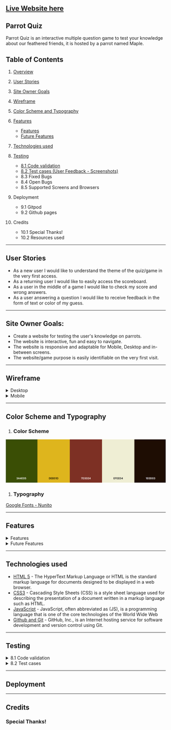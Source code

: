 <img id="logo" src="assets/images/logo.png"
     alt=""
     width="200px" />

<h2><a href="https://luciotorelli.github.io/parrot-quiz/index.html" target="_blank">Live Website here</a></h2>


Parrot Quiz
---

Parrot Quiz is an interactive multiple question game to test your knowledge about our feathered friends, it is hosted by a parrot named Maple.

## Table of Contents


1.  [Overview](https://github.com/luciotorelli/parrot-quiz#logo)
2.  [User Stories](https://github.com/luciotorelli/parrot-quiz#user-stories)
3.  [Site Owner Goals](https://github.com/luciotorelli/parrot-quiz#site-owner-goals)
4.  [Wireframe](https://github.com/luciotorelli/parrot-quiz#wireframe)
5.  [Color Scheme and Typography](https://github.com/luciotorelli/parrot-quiz#color-scheme-and-typography)
6.  [Features](https://github.com/luciotorelli/parrot-quiz#features)
    - [Features](https://github.com/luciotorelli/parrot-quiz#features-1)
    - [Future Features](https://github.com/luciotorelli/parrot-quiz#future-features)
7.  [Technologies used](https://github.com/luciotorelli/parrot-quiz#technologies-used)
8.  [Testing](https://github.com/luciotorelli/parrot-quiz#testing)
    - [8.1 Code validation](https://github.com/luciotorelli/parrot-quiz#testing)
    - [8.2 Test cases (User Feedback - Screenshots)](https://github.com/luciotorelli/parrot-quiz#testing)
    - 8.3 Fixed Bugs
    - 8.4 Open Bugs
    - 8.5 Supported Screens and Browsers

9.  Deployment
    - 9.1 Gitpod
    - 9.2 Github pages
10. Credits
    - 10.1 Special Thanks!
    - 10.2 Resources used



---

## User Stories

- As a new user I would like to understand the theme of the quiz/game in the very first access.
- As a returning user I would like to easily access the scoreboard.
- As a user in the middle of a game I would like to check my score and wrong answers.
- As a user answering a question I would like to receive feedback in the form of text or color of my guess.

---

## Site Owner Goals:

- Create a website for testing the user's knowledge on parrots.
- The website is interactive, fun and easy to navigate.
- The website is responsive and adaptable for Mobile, Desktop and in-between screens.
- The website/game purpose is easily identifiable on the very first visit.


---

## Wireframe

<details>
   <summary>Desktop</summary>
   
-  <details>
         <summary>Homepage</summary>
            <img src="wireframe/desktop-homepage.png" alt="Wireframing for desktop home page" width="800px" />
      </details>

- <details>
     <summary>Nickname submitted</summary>
        <img src="wireframe/desktop-nickname-submitted.png" alt="Wireframing for desktop nickname submitted page" width="800px" />
  </details>

- <details>
     <summary>Question</summary>
        <img src="wireframe/desktop-question.png" alt="Wireframing for desktop question page" width="800px" />
  </details>

- <details>
     <summary>Scoreboard</summary>
        <img src="wireframe/desktop-scoreboard.png" alt="Wireframing for desktop scoreboard page" width="800px" />
  </details>  

</details>

<details>
   <summary>Mobile</summary>
      
-  <details>
         <summary>Homepage</summary>
            <img src="wireframe/mobile-homepage.png" alt="Wireframing for mobile home page" width="800px" />
      </details>

- <details>
     <summary>Nickname submitted</summary>
        <img src="wireframe/mobile-nickname-submitted.png" alt="Wireframing for mobile nickname submitted page" width="800px" />
  </details>

- <details>
     <summary>Question</summary>
        <img src="wireframe/mobile-question.png" alt="Wireframing for mobile question page" width="800px" />
  </details>

- <details>
     <summary>Scoreboard</summary>
        <img src="wireframe/mobile-scoreboard.png" alt="Wireframing for mobile scoreboard page" width="800px" />
  </details>
</details>
  

---

## Color Scheme and Typography



1. ### Color Scheme


<img src="color-scheme/color-scheme.png" alt="Wireframing for mobile scoreboard page" width="800px" />


1. ### Typography

[Google Fonts - Nunito](https://fonts.google.com/specimen/Nunito)

---

## Features

<details>
   <summary>Features</summary>
      1.  Landing Page - The landing page  provides the clear purpose of the website, a field to input your nickname (maximum 10 characteres) and depending on the size screen a modal button for how to play and scoreboard or a window on each side of the main body with the same information.
      <img src="readme-assets/home.png" alt="Home page" width="1000px" />
      2.  The first modal tells the player how to play with an option to close it by clicking outside of the screen, pressing the Escape key or via the X button.
      <img src="readme-assets/home-how-to-play.png" alt="How to play modal" width="1000px" />
      3.  The second modal shows the scoreboard with Top 5 players with an option to close it by clicking outside of the screen, pressing the Escape key or via the X button.
      <img src="readme-assets/home-scoreboard.png" alt="Scoreboard modal" width="1000px" />
      4.  There is a third modal that will only be called in case the user attempts to submit nickname with the input field blank.
      <img src="readme-assets/nickname-error.png" alt="Nickname error modal" width="1000px" />
      5.  The introduction page will utilize the nickname submitted to provide a personalized greeting to the user, display the same scoreboard and how to play modals as well as a button to initiate the game.
      <img src="readme-assets/introduction.png" alt="Introduction Page" width="1000px" />
      6.  The header of the quiz will display the current question number, the scores and wrong answers as well as the question on a speech bubble. 
      <img src="readme-assets/quiz-header.png" alt="Quiz Header" width="1000px" />
      7.  The quiz will have 4 options for the user to select, a disabled submit answer and next answer buttons that will be enabled in order of submission.  
      <img src="readme-assets/quiz-buttons.png" alt="Quiz Buttons" width="1000px" />
      8. Once the user selects an option, the selected option will have a 'clicked' effect and the submit answer button will be enabled. At this point the user is able to change their mind and select other options without affecting their score. 
      <img src="readme-assets/selected-answer.png" alt="Selected Answer" width="1000px" />
      9. Once the user submits their answer, the submit answer button will be disabled and the next button will be enabled. There will be multiple features to inform the user if their answer were correct or not. For the right answer the parrot image will be replaced with a 'hands up' image, the body background and the selected button will be green. The question text will be replaced with a feedback regarding the right question.
      <img src="readme-assets/right-answer.png" alt="Wrong Answer" width="1000px" />
      10. If the user selects the wrong answer, the body and the clicked button will turn red while the correct answer will have a higher opacity with the background green and an 'unclicked' effect. The parrot image will be replaced for a 'face palm' image. The next button will be enabled. The question text will be replaced with a feedback regarding the wrong answer.   
      <img src="readme-assets/wrong-answer.png" alt="Wrong Answer" width="1000px" />
      11. Upon clicking on the next button, all styling in regards to the wrong or right answers are reset and a new question with it's answer options are loaded. The parrot image becames the 'neutral' again.    
      <img src="readme-assets/quiz-2.png" alt="Quiz question two" width="1000px" />
      12. The state of the game is saved to the local storage and will bring the user back to where they paused the quiz in case of a page refresh or forward/backward key press. It also makes harder for cheating on the game as the score is only stored once the answer is submitted.
      <img src="readme-assets/local-storage.png" alt="Local Storage" width="1000px" />
      13. Once the user reaches the last question, the next button will bring them to the end of quiz page with a message based on their score, a scoreboard of the top 5 players and a button to reset the quiz. If the user scores 4 or more, there will be a confetti rain effect on the screen. There are a total of 3 answers based on scores;
         <br />
         - 1-3 points: "Thanks for completing the quiz {NAME}, you scored {SCORE} out of 10 questions. You don't know a lot about parrots but I hope you learned something today!"
         <br />
         - 4-9 points: "Thanks for completing the quiz {NAME}, you scored {SCORE} out of 10 questions. You know quite a lot about parrots. I am impressed!"
         <br />
         - 10 points: "Thanks for completing the quiz {NAME}, you scored an impressive {SCORE} out of 10 questions! You know more about parrots than most people, well done!"
         <br />
      Clicking Restart will bring the user back to the homepage and will clear every field on local storage apart from the scoreboard.
      <img src="readme-assets/end-of-quiz.png" alt="End of Quiz" width="1000px" />      

</details>

<details>
   <summary>Future Features</summary>

   1. Animation on some parts of the quiz such as the parrot profile image would create a more interactive experience.
   2. Store the scoreboard on a Google Spreadsheet so the Top 5 players would be displayed for every user instead of on the same device. (Requires backend implementation).
   3. An image related to each question to be displayed on the quiz. (Difficult due to the quiz theme and image royalties). 
</details>

---

## Technologies used

- [HTML 5](https://en.wikipedia.org/wiki/HTML5) - The HyperText Markup Language or HTML is the standard markup language for documents designed to be displayed in a web browser.
- [CSS3](https://www.w3schools.com/css/) - Cascading Style Sheets (CSS) is a style sheet language used for describing the presentation of a document written in a markup language such as HTML.
- [JavaScript](https://www.w3schools.com/js/) - JavaScript, often abbreviated as (JS), is a programming language that is one of the core technologies of the World Wide Web
- [Github and Git](https://docs.github.com/en/get-started/using-git/about-git) - GitHub, Inc., is an Internet hosting service for software development and version control using Git.

---

## Testing

<details>
   <summary>8.1 Code validation</summary>
   <ul>
      <li>The code for all HTML files was tested against <a href="https://validator.w3.org/">W3C Markup validation service.</a></li>
      <li>The code for the CSS file was tested against <a href="https://jigsaw.w3.org/css-validator/">W3C CSS validation service.</a></li>
      <li>The code for the JavaScript file was tested against <a href="https://jshint.com/">JShint</a></li>      
      <li>All files were tested during development using the <a href="https://github.com/streetsidesoftware/vscode-spell-checker">Spelling checker for Visual Studio Code extension.</a> </li>
      <li><a href="https://developer.chrome.com/docs/devtools/">ChromeDev tools</a> built in console, application and lighthouse report were used to test the performance, state of game and load speed of the website.</li>
      <img src="readme-assets/lighthouse.png" alt="Lighthouse test" width="400px" />      
   </ul>
</details>

<details>
   <summary>8.2 Test cases</summary>

   * A first time user was able to quickly understand the purpose of the website/game and how to navigate it. 
   <img src="readme-assets/user-test-homepage.jpeg" alt="User test homepage" width="800px" />
   * An IOS user provided feedback in regards to the text on some buttons were displayed in blue, this was later fixed on <a href="https://github.com/luciotorelli/parrot-quiz/commit/c77433201c1e3cc9c3644be5b52c0b810273951c">commit c77433201c1e3cc9c3644be5b52c0b810273951c.</a> 
   <img src="readme-assets/user-test-blue-text.jpeg" alt="User test homepage" width="800px" />
   * When the quiz is initiated the user was able to quickly understand how to select and submit their answer and select a next question.
   <img src="readme-assets/user-test-quiz.png" alt="User test quiz" width="800px" />
   * All 15 users that tested the project were able to reach the last screen on different devices, browsers and screen sizes.
   <img src="readme-assets/user-test-end-quiz.png" alt="User test quiz" width="800px" />   

</details>

---


## Deployment


---

## Credits

### Special Thanks!

